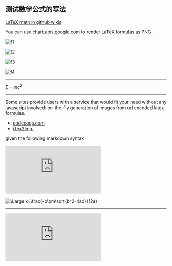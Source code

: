测试数学公式的写法
---
[LaTeX math in github wikis](https://stackoverflow.com/questions/22236977/latex-math-in-github-wikis)

You can use chart.apis.google.com to render LaTeX formulas as PNG. 

![f1]

![f2]

![f3]

![f4]

[f1]: http://chart.apis.google.com/chart?cht=tx&chl=m=\frac{m_0}{\sqrt{1-{\frac{v^2}{c^2}}}}
[f2]: http://chart.apis.google.com/chart?cht=tx&chl=E_k=mc^2-m_0c^2
[f3]: http://chart.apis.google.com/chart?cht=tx&chl=E=mc^2
[f4]: http://chart.apis.google.com/chart?cht=tx&chl=m_0c^2

---
*E = mc<sup>2</sup>*

---
Some sites provide users with a service that would fit your need without any javascript involved: on-the-fly generation of images from url encoded latex formulas.

* [codecogs.com](https://www.codecogs.com/latex/about.php)
* [iTex2Img.](http://www.sciweavers.org/free-online-latex-equation-editor)

given the following markdown syntax

![equation](https://latex.codecogs.com/gif.latex?1%2Bsin%28mc%5E2%29%0D%0A)

<img src="https://latex.codecogs.com/svg.latex?\Large&space;x=\frac{-b\pm\sqrt{b^2-4ac}}{2a}" title="\Large x=\frac{-b\pm\sqrt{b^2-4ac}}{2a}" />

---
![equation](http://www.sciweavers.org/tex2img.php?eq=1%2Bsin%28mc%5E2%29&bc=White&fc=Black&im=jpg&fs=12&ff=arev&edit=)

